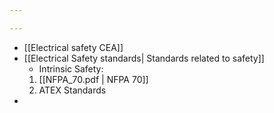 ```yaml
---

---
```


- [[Electrical safety CEA]]
- [[Electrical Safety standards| Standards related to safety]]
	- Intrinsic Safety:
	1. [[NFPA_70.pdf | NFPA 70]]
	2. ATEX Standards
- 